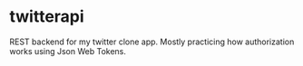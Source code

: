 # twitterapi

REST backend for my twitter clone app. Mostly practicing how authorization works using Json Web Tokens.
